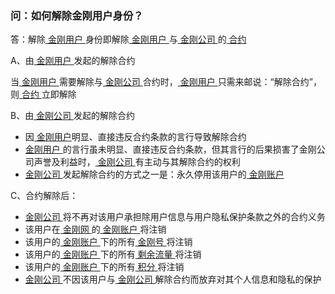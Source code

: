 ### 问：如何解除金刚用户身份？

答：解除[ 金刚用户 ]()身份即解除[ 金刚用户 ]()与[ 金刚公司 ]()的[ 合约 ]()

A、由[ 金刚用户 ]()发起的解除合约

当[ 金刚用户 ]()需要解除与[ 金刚公司 ]()合约时，[ 金刚用户 ]()只需来邮说：“解除合约”，则[ 合约 ]()立即解除

B、由[ 金刚公司 ]()发起的解除合约

- 因[ 金刚用户]()明显、直接违反合约条款的言行导致解除合约
- [ 金刚用户 ]()的言行虽未明显、直接违反合约条款，但其言行的后果损害了金刚公司声誉及利益时，[ 金刚公司 ]()有主动与其解除合约的权利
- [ 金刚公司 ]()发起解除合约的方式之一是：永久停用该用户的[ 金刚账户 ]()

C、合约解除后：

- [ 金刚公司 ]()将不再对该用户承担除用户信息与用户隐私保护条款之外的合约义务
- 该用户在[ 金刚网 ]()的[ 金刚账户 ]()将注销
- 该用户的[ 金刚账户 ]()下的所有[ 金刚号 ]()将注销
- 该用户的[ 金刚账户 ]()下的所有[ 剩余流量 ]()将注销
- 该用户的[ 金刚账户 ]()下的所有[ 积分 ]()将注销
- [ 金刚公司 ]()不因该用户与[ 金刚公司 ]()解除合约而放弃对其个人信息和隐私的保护
